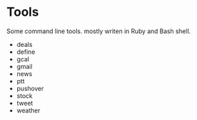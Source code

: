 Tools
=====

Some command line tools. mostly writen in Ruby and Bash shell.

* deals
* define
* gcal
* gmail
* news
* ptt
* pushover
* stock
* tweet
* weather
